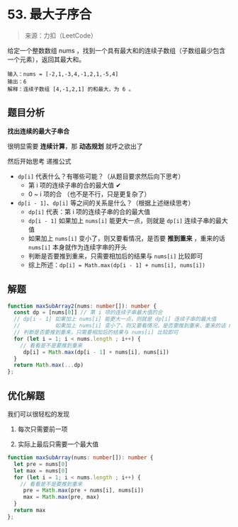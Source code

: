 # 53. 最大子序合

> 来源：力扣（LeetCode）

给定一个整数数组 nums ，找到一个具有最大和的连续子数组（子数组最少包含一个元素），返回其最大和。
 
```
输入：nums = [-2,1,-3,4,-1,2,1,-5,4]
输出：6
解释：连续子数组 [4,-1,2,1] 的和最大，为 6 。
```

## 题目分析

**找出连续的最大子串合**

很明显需要 **连续计算**，那 **动态规划** 就呼之欲出了

然后开始思考 递推公式

 - `dp[i]` 代表什么？有哪些可能？（从题目要求然后向下思考）
   - 第 i 项的连续子串的合的最大值 ✔
   - 0 ~ i 项的合 （也不是不行，只是更复杂了）
 - `dp[i - 1]`、`dp[i]` 等之间的关系是什么？（根据上述继续思考）
   - `dp[i]` 代表：第 i 项的连续子串的合的最大值
   - `dp[i - 1]` 如果加上 `nums[i]` 能更大一点，则就是 `dp[i]` 连续子串的最大值
   - 如果加上 `nums[i]` 变小了，则又要看情况，是否要 **推到重来** ，重来的话 `nums[i]` 本身就作为连续字串的开头
   - 判断是否要推到重来，只需要相加后的结果与 `nums[i]` 比较即可
   - 综上所述：`dp[i] = Math.max(dp[i - 1] + nums[i], nums[i])`

## 解题

```ts
function maxSubArray2(nums: number[]): number {
  const dp = [nums[0]] // 第 i 项的连续子串最大值的合
  // dp[i - 1] 如果加上 nums[i] 能更大一点，则就是 dp[i] 连续子串的最大值
  //           如果加上 nums[i] 变小了，则又要看情况，是否要推到重来，重来的话 nums[i] 本身就作为连续字串的开头
  // 判断是否要推到重来，只需要相加后的结果与 nums[i] 比较即可
  for (let i = 1; i < nums.length ; i++) {
    // 看看是不是要推到重来
     dp[i] = Math.max(dp[i - 1] + nums[i], nums[i])
  }
  return Math.max(...dp)
};
```

## 优化解题

我们可以很轻松的发现

1. 每次只需要前一项

2. 实际上最后只需要一个最大值

```ts
function maxSubArray(nums: number[]): number {
  let pre = nums[0]
  let max = nums[0]
  for (let i = 1; i < nums.length ; i++) {
    // 看看是不是要推到重来
     pre = Math.max(pre + nums[i], nums[i])
     max = Math.max(pre, max)
  }
  return max
};
```
